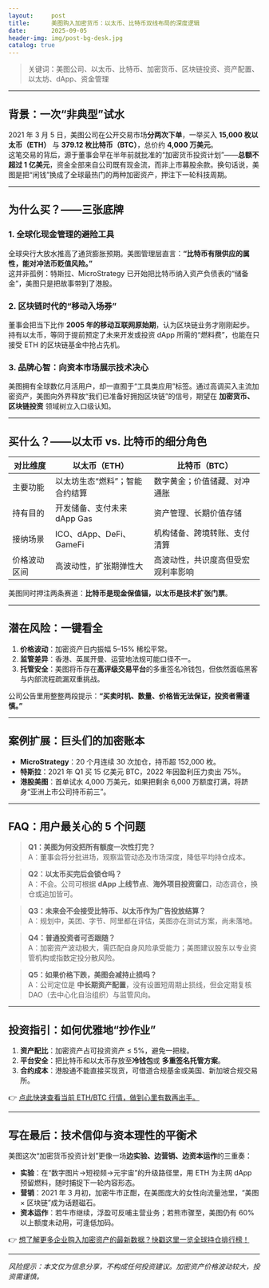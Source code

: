 ```yaml
---
layout:     post
title:      美图购入加密货币：以太币、比特币双线布局的深度逻辑
date:       2025-09-05
header-img: img/post-bg-desk.jpg
catalog: true
---
```


> 关键词：美图公司、以太币、比特币、加密货币、区块链投资、资产配置、以太坊、dApp、资金管理

---

## 背景：一次“非典型”试水  
2021 年 3 月 5 日，美图公司在公开交易市场**分两次下单**，一举买入 **15,000 枚以太币（ETH）** 与 **379.12 枚比特币（BTC）**，总价约 **4,000 万美元**。  
这笔交易的背后，源于董事会早在半年前就批准的“加密货币投资计划”——**总额不超过 1 亿美元**，资金全部来自公司既有现金流，而非上市募股余款。换句话说，美图是把“闲钱”换成了全球最热门的两种加密资产，押注下一轮科技周期。

---

## 为什么买？——三张底牌

### 1. 全球化现金管理的避险工具  
全球央行大放水推高了通货膨胀预期。美图管理层直言：**“比特币有限供应的属性，能对冲法币贬值风险。”**  
这并非孤例：特斯拉、MicroStrategy 已开始把比特币纳入资产负债表的“储备金”，美图只是把故事带到了港股。

### 2. 区块链时代的“移动入场券”  
董事会把当下比作 **2005 年的移动互联网原始期**，认为区块链业务才刚刚起步。持有以太币，等同于提前预定了未来开发或投资 dApp 所需的“燃料费”，也能在只接受 ETH 的区块链基金中抢占先机。

### 3. 品牌心智：向资本市场展示技术决心  
美图拥有全球数亿月活用户，却一直囿于“工具类应用”标签。通过高调买入主流加密资产，美图向外界释放“我们已准备好拥抱区块链”的信号，期望在 **加密货币、区块链投资** 领域树立入口级认知。

---

## 买什么？——以太币 vs. 比特币的细分角色

| 对比维度        | 以太币（ETH）                           | 比特币（BTC）                           |
|-----------------|----------------------------------------|----------------------------------------|
| 主要功能        | 以太坊生态“燃料”；智能合约结算          | 数字黄金；价值储藏、对冲通胀            |
| 持有目的        | 开发储备、支付未来 dApp Gas            | 资产管理、长期价值存储                  |
| 接纳场景        | ICO、dApp、DeFi、GameFi                | 机构储备、跨境转账、支付清算            |
| 价格波动区间    | 高波动性，扩张期弹性大                 | 高波动性，共识度高但受宏观利率影响       |

美图同时押注两条赛道：**比特币是现金保值锚，以太币是技术扩张门票**。

---

## 潜在风险：一键看全

1. **价格波动**：加密资产日内振幅 5–15% 稀松平常。  
2. **监管差异**：香港、英属开曼、运营地法规可能口径不一。  
3. **托管安全**：美图将币存在**高评级交易平台**的多重签名冷钱包，但依然面临黑客与内部流程疏漏双重挑战。

公司公告里用整整两段提示：**“买卖时机、数量、价格皆无法保证，投资者需谨慎。”**

---

## 案例扩展：巨头们的加密账本

- **MicroStrategy**：20 个月连续 30 次加仓，持币超 152,000 枚。  
- **特斯拉**：2021 年 Q1 买 15 亿美元 BTC，2022 年因盈利压力卖出 75%。  
- **港股美图**：首单试水 4,000 万美元，如果把剩余 6,000 万额度打满，将跻身“亚洲上市公司持币前三”。

---

## FAQ：用户最关心的 5 个问题

> **Q1：美图为何没把所有额度一次性打完？**  
> A：董事会将分批进场，观察监管动态及市场深度，降低平均持仓成本。

> **Q2：以太币买完后会锁仓吗？**  
> A：不会。公司可根据 **dApp 上线节点**、**海外项目投资窗口**，动态调仓，换仓或追加皆可。

> **Q3：未来会不会接受比特币、以太币作为广告投放结算？**  
> A：规划中，美团、字节、阿里都在评估，美图亦在测试方案，尚未落地。

> **Q4：普通投资者可否跟随？**  
> A：加密资产波动极大，需匹配自身风险承受能力；美图建议股东以专业资管机构或指数定投分散风险。

> **Q5：如果价格下跌，美图会减持止损吗？**  
> A：公司定位是 **中长期资产配置**，没有设置短周期止损线，但会定期复核 DAO（去中心化自治组织）与监管风向。

---

## 投资指引：如何优雅地“抄作业”

1. **资产配比**：加密资产占可投资资产 ≤ 5%，避免一把梭。  
2. **平台安全**：把比特币和以太币存放至**冷钱包**或 **多重签名托管方案**。  
3. **合约成本**：港股通不能直接买现货，可借道合规基金或美国、新加坡合规交易所。

👉 [点此快速查看当前 ETH/BTC 行情，做到心里有数再出手。](https://okxdog.com/)

---

## 写在最后：技术信仰与资本理性的平衡术

美图这次“加密货币投资计划”更像一场**边实验、边营销、边资本运作**的三重奏：  
- **实验**：在“数字图片→短视频→元宇宙”的升级路径里，用 ETH 为主网 dApp 预留燃料，随时捕捉下一轮内容形态。  
- **营销**：2021 年 3 月初，加密牛市正酣，在美图庞大的女性向流量池里，“美图 × 区块链”成为话题磁石。  
- **资本运作**：若牛市继续，浮盈可反哺主营业务；若熊市骤至，美图仍有 60% 以上额度未动用，可逢低加码。

👉 [想了解更多企业购入加密资产的最新数据？快戳这里一览全球持仓排行榜！](https://okxdog.com/)

---

*风险提示：本文仅为信息分享，不构成任何投资建议。加密资产价格波动较大，投资需谨慎。*